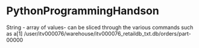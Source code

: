 # PythonProgrammingHandson
String - array of values- can be sliced through the various commands such as a[1]
/user/itv000076/warehouse/itv000076_retaildb_txt.db/orders/part-00000
